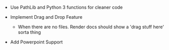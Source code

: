 - Use PathLib and Python 3 functions for cleaner code
- Implement Drag and Drop Feature

  - When there are no files. Render docs should show a 'drag stuff here' sorta thing

- Add Powerpoint Support
